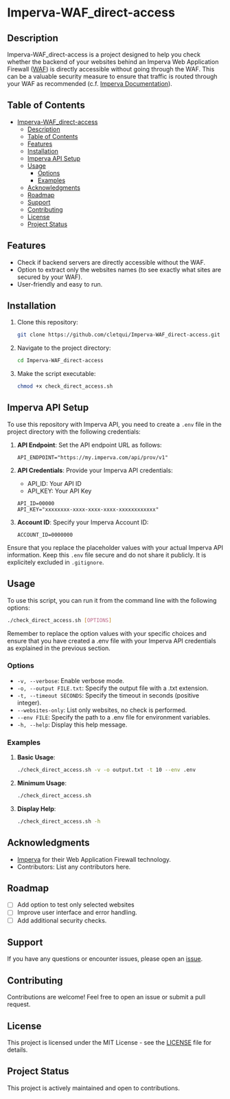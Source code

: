 # Imperva-WAF_direct-access

## Description

Imperva-WAF_direct-access is a project designed to help you check whether the backend of your websites behind an Imperva Web Application Firewall ([WAF](https://www.imperva.com/products/web-application-firewall-waf/)) is directly accessible without going through the WAF. This can be a valuable security measure to ensure that traffic is routed through your WAF as recommended (c.f. [Imperva Documentation](https://www.imperva.com/blog/how-to-maximize-your-waf/)).

## Table of Contents

- [Imperva-WAF\_direct-access](#imperva-waf_direct-access)
  - [Description](#description)
  - [Table of Contents](#table-of-contents)
  - [Features](#features)
  - [Installation](#installation)
  - [Imperva API Setup](#imperva-api-setup)
  - [Usage](#usage)
    - [Options](#options)
    - [Examples](#examples)
  - [Acknowledgments](#acknowledgments)
  - [Roadmap](#roadmap)
  - [Support](#support)
  - [Contributing](#contributing)
  - [License](#license)
  - [Project Status](#project-status)

## Features

- Check if backend servers are directly accessible without the WAF.
- Option to extract only the websites names (to see exactly what sites are secured by your WAF).
- User-friendly and easy to run.

## Installation

1. Clone this repository:

   ```bash
   git clone https://github.com/cletqui/Imperva-WAF_direct-access.git
   ```

2. Navigate to the project directory:

   ```bash
   cd Imperva-WAF_direct-access
   ```

3. Make the script executable:

   ```bash
   chmod +x check_direct_access.sh
   ```

## Imperva API Setup

To use this repository with Imperva API, you need to create a `.env` file in the project directory with the following credentials:

1. **API Endpoint**:
   Set the API endpoint URL as follows:

   ```plaintext
   API_ENDPOINT="https://my.imperva.com/api/prov/v1"
   ```

2. **API Credentials**:
   Provide your Imperva API credentials:

   - API_ID: Your API ID
   - API_KEY: Your API Key

   ```plaintext
   API_ID=00000
   API_KEY="xxxxxxxx-xxxx-xxxx-xxxx-xxxxxxxxxxxx"
   ```

3. **Account ID**:
   Specify your Imperva Account ID:

   ```plaintext
   ACCOUNT_ID=0000000
   ```

Ensure that you replace the placeholder values with your actual Imperva API information. Keep this `.env` file secure and do not share it publicly. It is explicitely excluded in `.gitignore`.

## Usage

To use this script, you can run it from the command line with the following options:

```bash
./check_direct_access.sh [OPTIONS]
```

Remember to replace the option values with your specific choices and ensure that you have created a .env file with your Imperva API credentials as explained in the previous section.

### Options

- `-v, --verbose`: Enable verbose mode.
- `-o, --output FILE.txt`: Specify the output file with a .txt extension.
- `-t, --timeout SECONDS`: Specify the timeout in seconds (positive integer).
- `--websites-only`: List only websites, no check is performed.
- `--env FILE`: Specify the path to a .env file for environment variables.
- `-h, --help`: Display this help message.

### Examples

1. **Basic Usage**:

   ```bash
   ./check_direct_access.sh -v -o output.txt -t 10 --env .env
   ```

2. **Minimum Usage**:

   ```bash
   ./check_direct_access.sh
   ```

3. **Display Help**:

   ```bash
   ./check_direct_access.sh -h
   ```

## Acknowledgments

- [Imperva](https://www.imperva.com/) for their Web Application Firewall technology.
- Contributors: List any contributors here.

## Roadmap

- [ ] Add option to test only selected websites
- [ ] Improve user interface and error handling.
- [ ] Add additional security checks.

## Support

If you have any questions or encounter issues, please open an [issue](https://github.com/cletqui/Imperva-WAF_direct-access/issues).

## Contributing

Contributions are welcome! Feel free to open an issue or submit a pull request.

## License

This project is licensed under the MIT License - see the [LICENSE](LICENSE) file for details.

## Project Status

This project is actively maintained and open to contributions.
